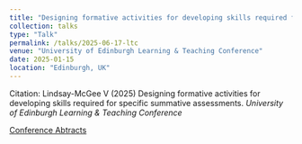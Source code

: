 ```yaml
---
title: "Designing formative activities for developing skills required for specific summative assessments."
collection: talks
type: "Talk"
permalink: /talks/2025-06-17-ltc
venue: "University of Edinburgh Learning & Teaching Conference"
date: 2025-01-15
location: "Edinburgh, UK"
---
```


Citation: Lindsay-McGee V (2025) Designing formative activities for developing skills required for specific summative assessments. <i>University of Edinburgh Learning & Teaching Conference</i>

[Conference Abtracts](https://institute-academic-development.ed.ac.uk/sites/default/files/2025-06/Detailed%20Conference%20Schedule%20and%20Abstracts_1.pdf)